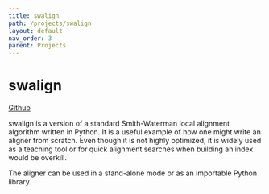 ```yaml
---
title: swalign
path: /projects/swalign
layout: default
nav_order: 3
parent: Projects
---
```


# swalign
[Github](https://github.com/mbreese/swalign)

swalign is a version of a standard Smith-Waterman local alignment algorithm written in Python. It is a useful
example of how one might write an aligner from scratch. Even though it is not highly optimized, it is widely
used as a teaching tool or for quick alignment searches when building an index would be overkill.

The aligner can be used in a stand-alone mode or as an importable Python library.


